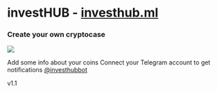 # investHUB - [investhub.ml](http://investhub.ml)
### Create your own cryptocase

![](http://investhub.pro/img/black-logo.png)

Add some info about your coins
Connect your Telegram account to get notifications [@investhubbot](https://t.me/investhubbot)

v1.1